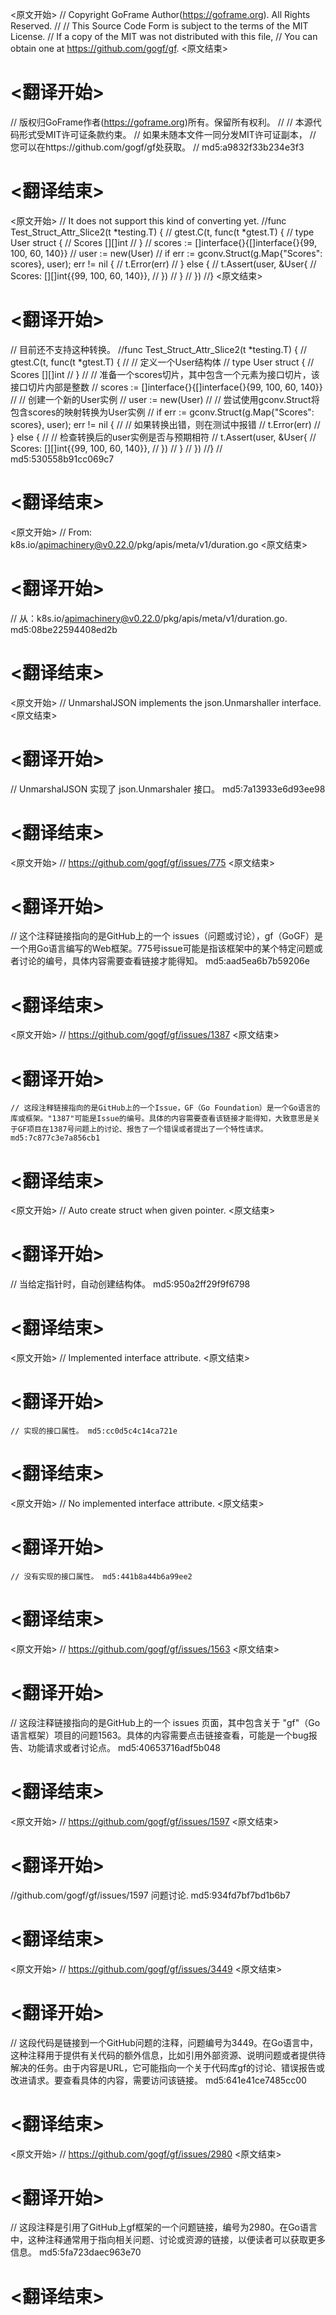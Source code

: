 
<原文开始>
// Copyright GoFrame Author(https://goframe.org). All Rights Reserved.
//
// This Source Code Form is subject to the terms of the MIT License.
// If a copy of the MIT was not distributed with this file,
// You can obtain one at https://github.com/gogf/gf.
<原文结束>

# <翻译开始>
// 版权归GoFrame作者(https://goframe.org)所有。保留所有权利。
//
// 本源代码形式受MIT许可证条款约束。
// 如果未随本文件一同分发MIT许可证副本，
// 您可以在https://github.com/gogf/gf处获取。
// md5:a9832f33b234e3f3
# <翻译结束>


<原文开始>
// It does not support this kind of converting yet.
//func Test_Struct_Attr_Slice2(t *testing.T) {
//	gtest.C(t, func(t *gtest.T) {
//		type User struct {
//			Scores [][]int
//		}
//		scores := []interface{}{[]interface{}{99, 100, 60, 140}}
//		user := new(User)
//		if err := gconv.Struct(g.Map{"Scores": scores}, user); err != nil {
//			t.Error(err)
//		} else {
//			t.Assert(user, &User{
//				Scores: [][]int{{99, 100, 60, 140}},
//			})
//		}
//	})
//}
<原文结束>

# <翻译开始>
// 目前还不支持这种转换。
//func Test_Struct_Attr_Slice2(t *testing.T) {
//	gtest.C(t, func(t *gtest.T) {
//		// 定义一个User结构体
//		type User struct {
//			Scores [][]int
//		}
//		// 准备一个scores切片，其中包含一个元素为接口切片，该接口切片内部是整数
//		scores := []interface{}{[]interface{}{99, 100, 60, 140}}
//		// 创建一个新的User实例
//		user := new(User)
//		// 尝试使用gconv.Struct将包含scores的映射转换为User实例
//		if err := gconv.Struct(g.Map{"Scores": scores}, user); err != nil {
//			// 如果转换出错，则在测试中报错
//			t.Error(err)
//		} else {
//			// 检查转换后的user实例是否与预期相符
//			t.Assert(user, &User{
//				Scores: [][]int{{99, 100, 60, 140}},
//			})
//		}
//	})
//}
// md5:530558b91cc069c7
# <翻译结束>


<原文开始>
// From: k8s.io/apimachinery@v0.22.0/pkg/apis/meta/v1/duration.go
<原文结束>

# <翻译开始>
// 从：k8s.io/apimachinery@v0.22.0/pkg/apis/meta/v1/duration.go. md5:08be22594408ed2b
# <翻译结束>


<原文开始>
// UnmarshalJSON implements the json.Unmarshaller interface.
<原文结束>

# <翻译开始>
// UnmarshalJSON 实现了 json.Unmarshaler 接口。 md5:7a13933e6d93ee98
# <翻译结束>


<原文开始>
// https://github.com/gogf/gf/issues/775
<原文结束>

# <翻译开始>
// 这个注释链接指向的是GitHub上的一个 issues（问题或讨论），gf（GoGF）是一个用Go语言编写的Web框架。775号issue可能是指该框架中的某个特定问题或者讨论的编号，具体内容需要查看链接才能得知。 md5:aad5ea6b7b59206e
# <翻译结束>


<原文开始>
// https://github.com/gogf/gf/issues/1387
<原文结束>

# <翻译开始>
	// 这段注释链接指向的是GitHub上的一个Issue，GF（Go Foundation）是一个Go语言的库或框架。"1387"可能是Issue的编号。具体的内容需要查看该链接才能得知，大致意思是关于GF项目在1387号问题上的讨论、报告了一个错误或者提出了一个特性请求。 md5:7c877c3e7a856cb1
# <翻译结束>


<原文开始>
// Auto create struct when given pointer.
<原文结束>

# <翻译开始>
// 当给定指针时，自动创建结构体。 md5:950a2ff29f9f6798
# <翻译结束>


<原文开始>
// Implemented interface attribute.
<原文结束>

# <翻译开始>
	// 实现的接口属性。 md5:cc0d5c4c14ca721e
# <翻译结束>


<原文开始>
// No implemented interface attribute.
<原文结束>

# <翻译开始>
	// 没有实现的接口属性。 md5:441b8a44b6a99ee2
# <翻译结束>


<原文开始>
// https://github.com/gogf/gf/issues/1563
<原文结束>

# <翻译开始>
// 这段注释链接指向的是GitHub上的一个 issues 页面，其中包含关于 "gf"（Go语言框架）项目的问题1563。具体的内容需要点击链接查看，可能是一个bug报告、功能请求或者讨论点。 md5:40653716adf5b048
# <翻译结束>


<原文开始>
// https://github.com/gogf/gf/issues/1597
<原文结束>

# <翻译开始>
//github.com/gogf/gf/issues/1597 问题讨论. md5:934fd7bf7bd1b6b7
# <翻译结束>


<原文开始>
// https://github.com/gogf/gf/issues/3449
<原文结束>

# <翻译开始>
// 这段代码是链接到一个GitHub问题的注释，问题编号为3449。在Go语言中，这种注释用于提供有关代码的额外信息，比如引用外部资源、说明问题或者提供待解决的任务。由于内容是URL，它可能指向一个关于代码库gf的讨论、错误报告或改进请求。要查看具体的内容，需要访问该链接。 md5:641e41ce7485cc00
# <翻译结束>


<原文开始>
// https://github.com/gogf/gf/issues/2980
<原文结束>

# <翻译开始>
// 这段注释是引用了GitHub上gf框架的一个问题链接，编号为2980。在Go语言中，这种注释通常用于指向相关问题、讨论或资源的链接，以便读者可以获取更多信息。 md5:5fa723daec963e70
# <翻译结束>

